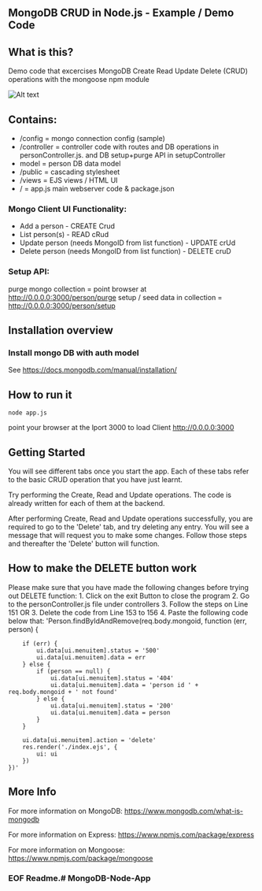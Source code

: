 ## MongoDB CRUD in Node.js - Example / Demo Code

## What is this?
Demo code that excercises MongoDB Create Read Update Delete (CRUD) operations with the mongoose npm module

![Alt text](/screenshots/mongo_read.png?raw=true)

## Contains:
- /config = mongo connection config (sample)
- /controller = controller code with routes and DB operations in personController.js. and DB setup+purge API in setupController
- model = person DB data model
- /public = cascading stylesheet 
- /views = EJS views / HTML UI
- / = app.js main webserver code & package.json 

### Mongo Client UI Functionality:
- Add a person - CREATE Crud
- List person(s) - READ cRud
- Update person (needs MongoID from list function) - UPDATE crUd
- Delete person (needs MongoID from list function) - DELETE cruD 

### Setup API:
purge mongo collection = point browser at http://0.0.0.0:3000/person/purge
setup / seed data in collection = http://0.0.0.0:3000/person/setup


## Installation overview

### Install mongo DB with auth model
See https://docs.mongodb.com/manual/installation/


## How to run it
```
node app.js
```

point your browser at the lport 3000 to load Client
http://0.0.0.0:3000

## Getting Started

You will see different tabs once you start the app. Each of these tabs refer to the basic CRUD operation that you have just learnt. 

Try performing the Create, Read and Update operations. The code is already written for each of them at the backend.

After performing Create, Read and Update operations successfully, you are required to go to the 'Delete' tab, and try deleting any entry. You will see a message that will request you to make some changes. Follow those steps and thereafter the 'Delete' button will function.

## How to make the DELETE button work
Please make sure that you have made the following changes before trying out DELETE function:
     1. Click on the exit Button to close the program
     2. Go to the personController.js file under controllers
     3. Follow the steps on Line 151
        OR
     3. Delete the code from Line 153 to 156
     4. Paste the following code below that:
        'Person.findByIdAndRemove(req.body.mongoid, function (err, person) {

            
        if (err) {
            ui.data[ui.menuitem].status = '500'
            ui.data[ui.menuitem].data = err
        } else {
            if (person == null) {
                ui.data[ui.menuitem].status = '404'
                ui.data[ui.menuitem].data = 'person id ' + req.body.mongoid + ' not found'
            } else {
                ui.data[ui.menuitem].status = '200'
                ui.data[ui.menuitem].data = person
            }
        }

        ui.data[ui.menuitem].action = 'delete'
        res.render('./index.ejs', {
            ui: ui
        })
    })'
    
## More Info
For more information on MongoDB:
https://www.mongodb.com/what-is-mongodb

For more information on Express:
https://www.npmjs.com/package/express

For more information on Mongoose:
https://www.npmjs.com/package/mongoose



### EOF Readme.# MongoDB-Node-App
